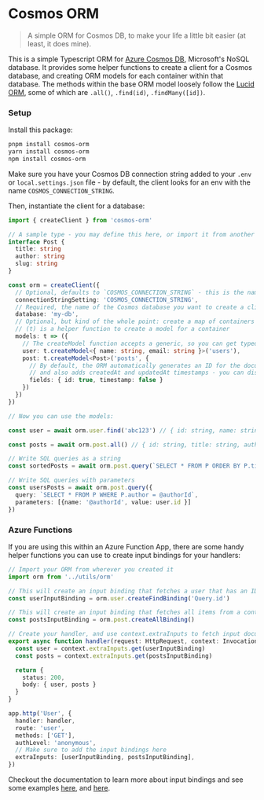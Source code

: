 # Cosmos ORM

> A simple ORM for Cosmos DB, to make your life a little bit easier (at least, it does mine).

This is a simple Typescript ORM for [Azure Cosmos DB](https://azure.microsoft.com/products/cosmos-db), Microsoft's NoSQL database. It provides some helper functions to create a client for a Cosmos database, and creating ORM models for each container within that database. The methods within the base ORM model loosely follow the [Lucid ORM](https://lucid.adonisjs.com), some of which are `.all()`, `.find(id)`, `.findMany([id])`.

### Setup

Install this package:

```sh
pnpm install cosmos-orm
yarn install cosmos-orm
npm install cosmos-orm
```

Make sure you have your Cosmos DB connection string added to your `.env` or `local.settings.json` file - by default, the client looks for an env with the name `COSMOS_CONNECTION_STRING`.

Then, instantiate the client for a database:

```ts
import { createClient } from 'cosmos-orm'

// A sample type - you may define this here, or import it from another file or from an OpenAPI definition from `openapi-typescript` perhaps
interface Post {
  title: string
  author: string
  slug: string
}

const orm = createClient({
  // Optional, defaults to `COSMOS_CONNECTION_STRING` - this is the name of the env that holds your Cosmos DB connection string.
  connectionStringSetting: 'COSMOS_CONNECTION_STRING',
  // Required, the name of the Cosmos database you want to create a client for
  database: 'my-db',
  // Optional, but kind of the whole point: create a map of containers -> models
  // (t) is a helper function to create a model for a container
  models: t => ({
    // The createModel function accepts a generic, so you can get typed methods + returned data
    user: t.createModel<{ name: string, email: string }>('users'),
    post: t.createModel<Post>('posts', {
      // By default, the ORM automatically generates an ID for the document on creation,
      // and also adds createdAt and updatedAt timestamps - you can disable these if needed.
      fields: { id: true, timestamp: false }
    })
  })
})

// Now you can use the models:

const user = await orm.user.find('abc123') // { id: string, name: string, email: string }

const posts = await orm.post.all() // { id: string, title: string, author: string, slug: string }[]

// Write SQL queries as a string
const sortedPosts = await orm.post.query(`SELECT * FROM P ORDER BY P.title ASC`) // Always returns the full Post type, this isn't a typed query builder

// Write SQL queries with parameters
const usersPosts = await orm.post.query({
  query: `SELECT * FROM P WHERE P.author = @authorId`,
  parameters: [{name: '@authorId', value: user.id }]
})
```

### Azure Functions

If you are using this within an Azure Function App, there are some handy helper functions you can use to create input bindings for your handlers:

```ts
// Import your ORM from wherever you created it
import orm from '../utils/orm'

// This will create an input binding that fetches a user that has an ID matching the input context variable `Query.id` - see below this code example for explanation.
const userInputBinding = orm.user.createFindBinding('Query.id')

// This will create an input binding that fetches all items from a container
const postsInputBinding = orm.post.createAllBinding()

// Create your handler, and use context.extraInputs to fetch input documents
export async function handler(request: HttpRequest, context: InvocationContext): Promise<HttpResponseInit> {
  const user = context.extraInputs.get(userInputBinding)
  const posts = context.extraInputs.get(postsInputBinding)

  return {
    status: 200,
    body: { user, posts }
  }
}

app.http('User', {
  handler: handler,
  route: 'user',
  methods: ['GET'],
  authLevel: 'anonymous',
  // Make sure to add the input bindings here
  extraInputs: [userInputBinding, postsInputBinding],
})
```

Checkout the documentation to learn more about input bindings and see some examples [here](https://learn.microsoft.com/en-us/azure/azure-functions/functions-bindings-cosmosdb-v2-input?pivots=programming-language-typescript&tabs=python-v2%2Cisolated-process%2Cnodejs-v4%2Cextensionv4), and [here](https://learn.microsoft.com/en-us/azure/azure-functions/functions-bindings-expressions-patterns).
